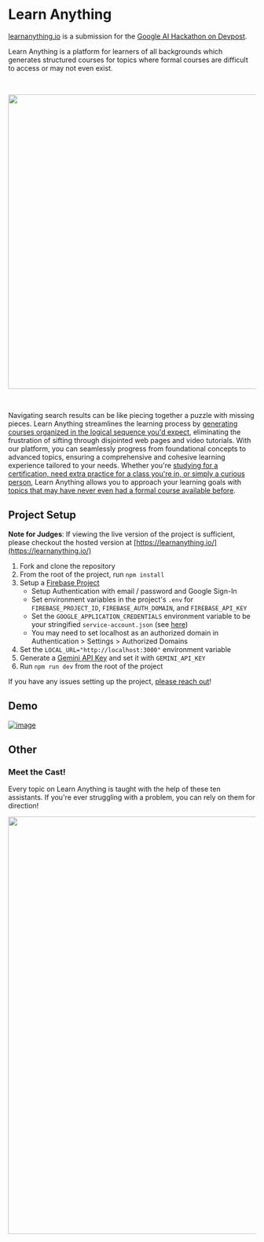 # Learn Anything

<a href="https://learnanything.io">learnanything.io</a> is a submission for the <a href="https://googleai.devpost.com/">Google AI Hackathon on Devpost</a>.

Learn Anything is a platform for learners of all backgrounds which generates structured courses for topics where formal courses are difficult to access or may not even exist.

<br/>
<p align="center">
  <img src="https://github.com/CapSnCrunch/learn-anything/assets/19574838/b0ff99d9-b3f3-4dd3-9d63-bd652ad3cb81" width="600">
</p>
<br/>

Navigating search results can be like piecing together a puzzle with missing pieces. Learn Anything streamlines the learning process by <ins>generating courses organized in the logical sequence you'd expect</ins>, eliminating the frustration of sifting through disjointed web pages and video tutorials. With our platform, you can seamlessly progress from foundational concepts to advanced topics, ensuring a comprehensive and cohesive learning experience tailored to your needs. Whether you're <ins>studying for a certification, need extra practice for a class you're in, or simply a curious person</ins>, Learn Anything allows you to approach your learning goals with <ins>topics that may have never even had a formal course available before</ins>.

## Project Setup

**Note for Judges**: If viewing the live version of the project is sufficient, please checkout the hosted version at [https://learnanything.io/](https://learnanything.io/)

1. Fork and clone the repository
2. From the root of the project, run `npm install`
3. Setup a [Firebase Project](https://console.firebase.google.com/)
   - Setup Authentication with email / password and Google Sign-In
   - Set environment variables in the project's `.env` for `FIREBASE_PROJECT_ID`, `FIREBASE_AUTH_DOMAIN`, and `FIREBASE_API_KEY`
   - Set the `GOOGLE_APPLICATION_CREDENTIALS` environment variable to be your stringified `service-account.json` (see [here](https://firebase.google.com/support/guides/service-accounts))
   - You may need to set localhost as an authorized domain in Authentication > Settings > Authorized Domains
4. Set the `LOCAL_URL="http://localhost:3000"` environment variable
5. Generate a [Gemini API Key](https://ai.google.dev/gemini-api/docs/api-key) and set it with `GEMINI_API_KEY`
6. Run `npm run dev` from the root of the project

If you have any issues setting up the project, [please reach out](https://www.linkedin.com/in/samuel-perales/)!

## Demo
[![image](https://github.com/CapSnCrunch/learn-anything/assets/19574838/ef5f7b46-d765-48c5-9ffa-c451f7c1d542)](https://www.youtube.com/watch?v=xlzTbqeKgCc)

## Other
### Meet the Cast!
Every topic on Learn Anything is taught with the help of these ten assistants. If you're ever struggling with a problem, you can rely on them for direction!

<p align="center">
  <img src="https://github.com/CapSnCrunch/learn-anything/assets/19574838/8f975fb9-58b1-48e0-bc42-4a72fc1769ae" width="850">
</p>
<br/>
